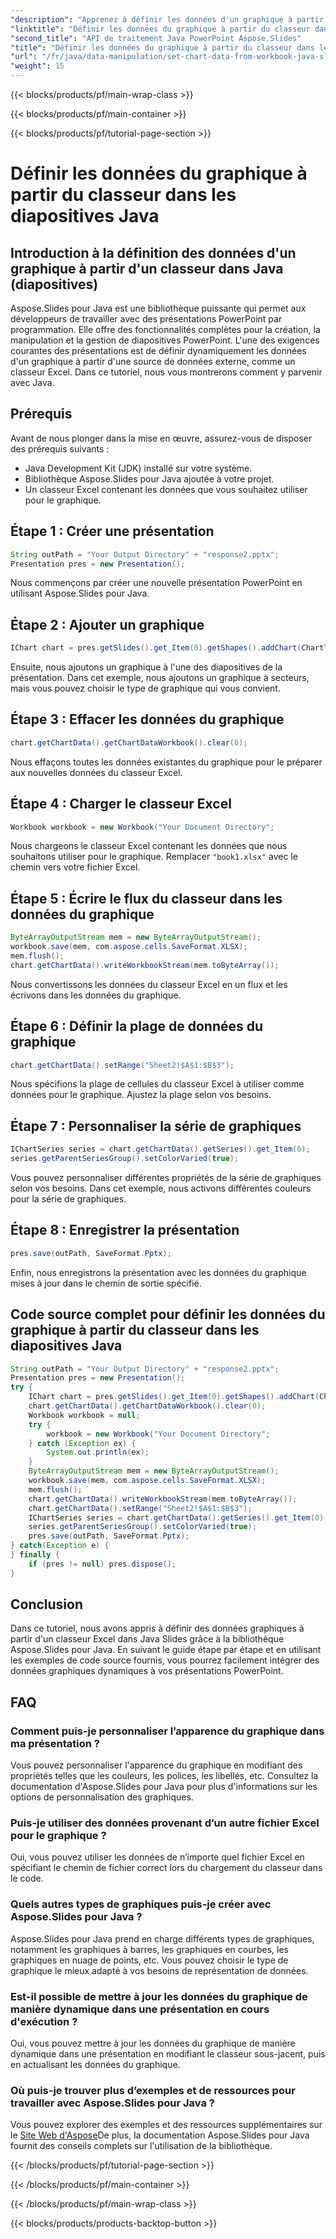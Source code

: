 ```yaml
---
"description": "Apprenez à définir les données d'un graphique à partir d'un classeur Excel dans Java Slides avec Aspose.Slides. Guide étape par étape avec exemples de code pour des présentations dynamiques."
"linktitle": "Définir les données du graphique à partir du classeur dans les diapositives Java"
"second_title": "API de traitement Java PowerPoint Aspose.Slides"
"title": "Définir les données du graphique à partir du classeur dans les diapositives Java"
"url": "/fr/java/data-manipulation/set-chart-data-from-workbook-java-slides/"
"weight": 15
---
```


{{< blocks/products/pf/main-wrap-class >}}

{{< blocks/products/pf/main-container >}}

{{< blocks/products/pf/tutorial-page-section >}}

# Définir les données du graphique à partir du classeur dans les diapositives Java


## Introduction à la définition des données d'un graphique à partir d'un classeur dans Java (diapositives)

Aspose.Slides pour Java est une bibliothèque puissante qui permet aux développeurs de travailler avec des présentations PowerPoint par programmation. Elle offre des fonctionnalités complètes pour la création, la manipulation et la gestion de diapositives PowerPoint. L'une des exigences courantes des présentations est de définir dynamiquement les données d'un graphique à partir d'une source de données externe, comme un classeur Excel. Dans ce tutoriel, nous vous montrerons comment y parvenir avec Java.

## Prérequis

Avant de nous plonger dans la mise en œuvre, assurez-vous de disposer des prérequis suivants :

- Java Development Kit (JDK) installé sur votre système.
- Bibliothèque Aspose.Slides pour Java ajoutée à votre projet.
- Un classeur Excel contenant les données que vous souhaitez utiliser pour le graphique.

## Étape 1 : Créer une présentation

```java
String outPath = "Your Output Directory" + "response2.pptx";
Presentation pres = new Presentation();
```

Nous commençons par créer une nouvelle présentation PowerPoint en utilisant Aspose.Slides pour Java.

## Étape 2 : Ajouter un graphique

```java
IChart chart = pres.getSlides().get_Item(0).getShapes().addChart(ChartType.Pie, 50, 50, 500, 400);
```

Ensuite, nous ajoutons un graphique à l'une des diapositives de la présentation. Dans cet exemple, nous ajoutons un graphique à secteurs, mais vous pouvez choisir le type de graphique qui vous convient.

## Étape 3 : Effacer les données du graphique

```java
chart.getChartData().getChartDataWorkbook().clear(0);
```

Nous effaçons toutes les données existantes du graphique pour le préparer aux nouvelles données du classeur Excel.

## Étape 4 : Charger le classeur Excel

```java
Workbook workbook = new Workbook("Your Document Directory";
```

Nous chargeons le classeur Excel contenant les données que nous souhaitons utiliser pour le graphique. Remplacer `"book1.xlsx"` avec le chemin vers votre fichier Excel.

## Étape 5 : Écrire le flux du classeur dans les données du graphique

```java
ByteArrayOutputStream mem = new ByteArrayOutputStream();
workbook.save(mem, com.aspose.cells.SaveFormat.XLSX);
mem.flush();
chart.getChartData().writeWorkbookStream(mem.toByteArray());
```

Nous convertissons les données du classeur Excel en un flux et les écrivons dans les données du graphique.

## Étape 6 : Définir la plage de données du graphique

```java
chart.getChartData().setRange("Sheet2!$A$1:$B$3");
```

Nous spécifions la plage de cellules du classeur Excel à utiliser comme données pour le graphique. Ajustez la plage selon vos besoins.

## Étape 7 : Personnaliser la série de graphiques

```java
IChartSeries series = chart.getChartData().getSeries().get_Item(0);
series.getParentSeriesGroup().setColorVaried(true);
```

Vous pouvez personnaliser différentes propriétés de la série de graphiques selon vos besoins. Dans cet exemple, nous activons différentes couleurs pour la série de graphiques.

## Étape 8 : Enregistrer la présentation

```java
pres.save(outPath, SaveFormat.Pptx);
```

Enfin, nous enregistrons la présentation avec les données du graphique mises à jour dans le chemin de sortie spécifié.

## Code source complet pour définir les données du graphique à partir du classeur dans les diapositives Java

```java
String outPath = "Your Output Directory" + "response2.pptx";
Presentation pres = new Presentation();
try {
	IChart chart = pres.getSlides().get_Item(0).getShapes().addChart(ChartType.Pie, 50, 50, 500, 400);
	chart.getChartData().getChartDataWorkbook().clear(0);
	Workbook workbook = null;
	try {
		workbook = new Workbook("Your Document Directory";
	} catch (Exception ex) {
		System.out.println(ex);
	}
	ByteArrayOutputStream mem = new ByteArrayOutputStream();
	workbook.save(mem, com.aspose.cells.SaveFormat.XLSX);
	mem.flush();
	chart.getChartData().writeWorkbookStream(mem.toByteArray());
	chart.getChartData().setRange("Sheet2!$A$1:$B$3");
	IChartSeries series = chart.getChartData().getSeries().get_Item(0);
	series.getParentSeriesGroup().setColorVaried(true);
	pres.save(outPath, SaveFormat.Pptx);
} catch(Exception e) {
} finally {
	if (pres != null) pres.dispose();
}
```

## Conclusion

Dans ce tutoriel, nous avons appris à définir des données graphiques à partir d'un classeur Excel dans Java Slides grâce à la bibliothèque Aspose.Slides pour Java. En suivant le guide étape par étape et en utilisant les exemples de code source fournis, vous pourrez facilement intégrer des données graphiques dynamiques à vos présentations PowerPoint.

## FAQ

### Comment puis-je personnaliser l’apparence du graphique dans ma présentation ?

Vous pouvez personnaliser l'apparence du graphique en modifiant des propriétés telles que les couleurs, les polices, les libellés, etc. Consultez la documentation d'Aspose.Slides pour Java pour plus d'informations sur les options de personnalisation des graphiques.

### Puis-je utiliser des données provenant d’un autre fichier Excel pour le graphique ?

Oui, vous pouvez utiliser les données de n’importe quel fichier Excel en spécifiant le chemin de fichier correct lors du chargement du classeur dans le code.

### Quels autres types de graphiques puis-je créer avec Aspose.Slides pour Java ?

Aspose.Slides pour Java prend en charge différents types de graphiques, notamment les graphiques à barres, les graphiques en courbes, les graphiques en nuage de points, etc. Vous pouvez choisir le type de graphique le mieux adapté à vos besoins de représentation de données.

### Est-il possible de mettre à jour les données du graphique de manière dynamique dans une présentation en cours d'exécution ?

Oui, vous pouvez mettre à jour les données du graphique de manière dynamique dans une présentation en modifiant le classeur sous-jacent, puis en actualisant les données du graphique.

### Où puis-je trouver plus d’exemples et de ressources pour travailler avec Aspose.Slides pour Java ?

Vous pouvez explorer des exemples et des ressources supplémentaires sur le [Site Web d'Aspose](https://www.aspose.com/)De plus, la documentation Aspose.Slides pour Java fournit des conseils complets sur l'utilisation de la bibliothèque.

{{< /blocks/products/pf/tutorial-page-section >}}

{{< /blocks/products/pf/main-container >}}

{{< /blocks/products/pf/main-wrap-class >}}

{{< blocks/products/products-backtop-button >}}